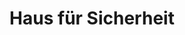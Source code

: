 ---
title: "Haus für Sicherheit"
url: /dillingen-a-d-donau/haus-fuer-sicherheit/
shop: Allgemein
---